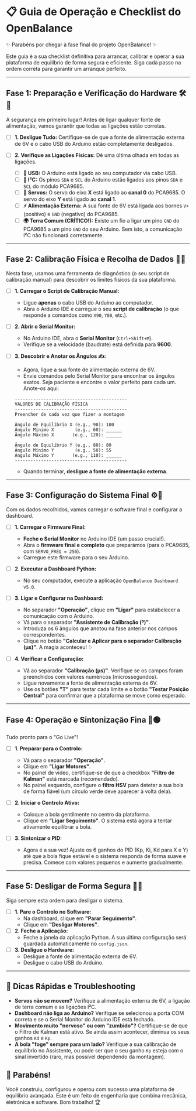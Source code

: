 # 📋 Guia de Operação e Checklist do OpenBalance

✨ Parabéns por chegar à fase final do projeto OpenBalance! ✨

Este guia é a sua checklist definitiva para arrancar, calibrar e operar a sua plataforma de equilíbrio de forma segura e eficiente. Siga cada passo na ordem correta para garantir um arranque perfeito.

---

## Fase 1: Preparação e Verificação do Hardware 🛠️🔌

A segurança em primeiro lugar! Antes de ligar qualquer fonte de alimentação, vamos garantir que todas as ligações estão corretas.

*   [ ] **1. Desligue Tudo:** Certifique-se de que a fonte de alimentação externa de 6V e o cabo USB do Arduino estão completamente desligados.

*   [ ] **2. Verifique as Ligações Físicas:** Dê uma última olhada em todas as ligações.
    *   [   ] **🔌 USB:** O Arduino está ligado ao seu computador via cabo USB.
    *   [ ] **🔗 I²C:** Os pinos `SDA` e `SCL` do Arduino estão ligados aos pinos `SDA` e `SCL` do módulo PCA9685.
    *   [ ] **🤖 Servos:** O servo do eixo **X** está ligado ao **canal 0** do PCA9685. O servo do eixo **Y** está ligado ao **canal 1**.
    *   [ ] **⚡ Alimentação Externa:** A sua fonte de 6V está ligada aos bornes `V+` (positivo) e `GND` (negativo) do PCA9685.
    *   [ ] **🌍 Terra Comum (CRÍTICO!):** Existe um fio a ligar um pino `GND` do PCA9685 a um pino `GND` do seu Arduino. Sem isto, a comunicação I²C não funcionará corretamente.

---

## Fase 2: Calibração Física e Recolha de Dados 📝📐

Nesta fase, usamos uma ferramenta de diagnóstico (o seu script de calibração manual) para descobrir os limites físicos da sua plataforma.

*   [ ] **1. Carregar o Script de Calibração Manual:**
    *   Ligue **apenas** o cabo USB do Arduino ao computador.
    *   Abra o Arduino IDE e carregue o seu **script de calibração** (o que responde a comandos como `X90`, `Y80`, etc.).

*   [ ] **2. Abrir o Serial Monitor:**
    *   No Arduino IDE, abra o **Serial Monitor** (`Ctrl+Shift+M`).
    *   Verifique se a velocidade (baudrate) está definida para **9600**.

*   [ ] **3. Descobrir e Anotar os Ângulos ✍️:**
    *   Agora, ligue a sua fonte de alimentação externa de 6V.
    *   Envie comandos pelo Serial Monitor para encontrar os ângulos exatos. Seja paciente e encontre o valor perfeito para cada um. Anote-os aqui:

    ```
    -------------------------------------------
    VALORES DE CALIBRAÇÃO FÍSICA
    -------------------------------------------
    Preencher de cada vez que fizer a montagem	

    Ângulo de Equilíbrio X (e.g., 90): 100
    Ângulo Mínimo X        (e.g., 60): ______
    Ângulo Máximo X       (e.g., 120): ______

    Ângulo de Equilíbrio Y (e.g., 80): 80
    Ângulo Mínimo Y        (e.g., 50): 55
    Ângulo Máximo Y       (e.g., 110): ______
    -------------------------------------------
    ```
    *   Quando terminar, **desligue a fonte de alimentação externa**.

---

## Fase 3: Configuração do Sistema Final ⚙️🚀

Com os dados recolhidos, vamos carregar o software final e configurar a dashboard.

*   [ ] **1. Carregar o Firmware Final:**
    *   **Feche o Serial Monitor** no Arduino IDE (um passo crucial!).
    *   Abra o **firmware final e completo** que preparámos (para o PCA9685, com `SERVO_FREQ = 250`).
    *   Carregue este firmware para o seu Arduino.

*   [ ] **2. Executar a Dashboard Python:**
    *   No seu computador, execute a aplicação `OpenBalance Dashboard v5.0`.

*   [ ] **3. Ligar e Configurar na Dashboard:**
    *   No separador **"Operação"**, clique em **"Ligar"** para estabelecer a comunicação com o Arduino.
    *   Vá para o separador **"Assistente de Calibração (º)"**.
    *   Introduza os 6 ângulos que anotou na fase anterior nos campos correspondentes.
    *   Clique no botão **"Calcular e Aplicar para o separador Calibração (μs)"**. A magia aconteceu! ✨

*   [ ] **4. Verificar a Configuração:**
    *   Vá ao separador **"Calibração (μs)"**. Verifique se os campos foram preenchidos com valores numéricos (microssegundos).
    *   Ligue novamente a fonte de alimentação externa de 6V.
    *   Use os botões **"T"** para testar cada limite e o botão **"Testar Posição Central"** para confirmar que a plataforma se move como esperado.

---

## Fase 4: Operação e Sintonização Fina 🧠🟢

Tudo pronto para o "Go Live"!

*   [ ] **1. Preparar para o Controlo:**
    *   Vá para o separador **"Operação"**.
    *   Clique em **"Ligar Motores"**.
    *   No painel de vídeo, certifique-se de que a checkbox **"Filtro de Kalman"** está marcada (recomendado).
    *   No painel esquerdo, configure o **filtro HSV** para detetar a sua bola de forma fiável (um círculo verde deve aparecer à volta dela).

*   [ ] **2. Iniciar o Controlo Ativo:**
    *   Coloque a bola gentilmente no centro da plataforma.
    *   Clique em **"Ligar Seguimento"**. O sistema está agora a tentar ativamente equilibrar a bola.

*   [ ] **3. Sintonizar o PID:**
    *   Agora é a sua vez! Ajuste os 6 ganhos do PID (Kp, Ki, Kd para X e Y) até que a bola fique estável e o sistema responda de forma suave e precisa. Comece com valores pequenos e aumente gradualmente.

---

## Fase 5: Desligar de Forma Segura 🛑😴

Siga sempre esta ordem para desligar o sistema.

*   [ ] **1. Pare o Controlo no Software:**
    *   Na dashboard, clique em **"Parar Seguimento"**.
    *   Clique em **"Desligar Motores"**.
*   [ ] **2. Feche a Aplicação:**
    *   Feche a janela da aplicação Python. A sua última configuração será guardada automaticamente no `config.json`.
*   [ ] **3. Desligue o Hardware:**
    *   Desligue a fonte de alimentação externa de 6V.
    *   Desligue o cabo USB do Arduino.

---

## 🤔 Dicas Rápidas e Troubleshooting

*   **Servos não se movem?** Verifique a alimentação externa de 6V, a ligação de terra comum e as ligações I²C.
*   **Dashboard não liga ao Arduino?** Verifique se selecionou a porta COM correta e se o Serial Monitor do Arduino IDE está fechado.
*   **Movimento muito "nervoso" ou com "zumbido"?** Certifique-se de que o Filtro de Kalman está ativo. Se ainda assim acontecer, diminua os seus ganhos `Kd` e `Kp`.
*   **A bola "foge" sempre para um lado?** Verifique a sua calibração de equilíbrio no Assistente, ou pode ser que o seu ganho `Kp` esteja com o sinal invertido (raro, mas possível dependendo da montagem).

## 🎉 Parabéns!

Você construiu, configurou e operou com sucesso uma plataforma de equilíbrio avançada. Este é um feito de engenharia que combina mecânica, eletrónica e software. Bom trabalho! 🏆